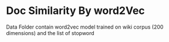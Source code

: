 # Doc Similarity By word2Vec 
Data Folder contain word2vec model trained on wiki corpus (200 dimensions) and the list of stopword
